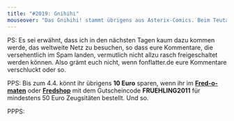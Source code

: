 ```yaml
---
title: "#2019: Gnihihi"
mouseover: "Das Gnihihi! stammt übrigens aus Asterix-Comics. Beim Teutates!"
---
```


PS:
Es sei erwähnt, dass ich in den nächsten Tagen kaum dazu kommen werde, das weltweite Netz zu besuchen, so dass eure Kommentare, die versehentlich im Spam landen, vermutlich nicht allzu rasch freigeschaltet werden können. Also grämt euch nicht, wenn fonflatter.de eure Kommentare verschluckt oder so.

PPS:
Bis zum 4.4. könnt ihr übrigens <strong>10 Euro</strong> sparen, wenn ihr im <a href="http://fred-o-mat-spreadshirt.net"><strong>Fred-o-maten</strong></a> oder <a href="http://fredshop.spreadshirt.net"><strong>Fredshop</strong></a> mit dem Gutscheincode <strong>FRUEHLING2011</strong> für mindestens 50 Euro Zeugsitäten bestellt.
Und so.

PPPS:

